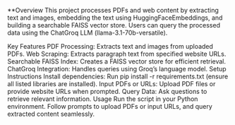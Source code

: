 

**Overview
This project processes PDFs and web content by extracting text and images, embedding the text using HuggingFaceEmbeddings, and building a searchable FAISS vector store. Users can query the processed data using the ChatGroq LLM (llama-3.1-70b-versatile).

Key Features
PDF Processing: Extracts text and images from uploaded PDFs.
Web Scraping: Extracts paragraph text from specified website URLs.
Searchable FAISS Index: Creates a FAISS vector store for efficient retrieval.
ChatGroq Integration: Handles queries using Groq’s language model.
Setup Instructions
Install dependencies: Run pip install -r requirements.txt (ensure all listed libraries are installed).
Input PDFs or URLs: Upload PDF files or provide website URLs when prompted.
Query Data: Ask questions to retrieve relevant information.
Usage
Run the script in your Python environment. Follow prompts to upload PDFs or input URLs, and query extracted content seamlessly.
